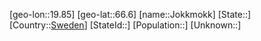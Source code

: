 ﻿---
location: [66.6,19.85]
type: City
tags:
- geo/City


SpocWebEntityId: 31212
isDeleted: false
confidential: public

---
[geo-lon::19.85]
[geo-lat::66.6]
[name::Jokkmokk]
[State::]
[Country::[Sweden](geo/Continent/Europe/Sweden.md)]
[StateId::]
[Population::]
[Unknown::]

